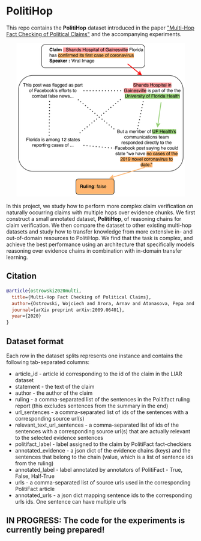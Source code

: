 # PolitiHop

This repo contains the **PolitiHop** dataset introduced in the paper ["Multi-Hop Fact Checking of Political Claims"](https://arxiv.org/pdf/2009.06401.pdf) and the accompanying experiments.

<p align="center">
  <img src="politihop_example.png" width="450" alt="MultiHop">
</p>

In this project, we study how to perform more complex claim verification on naturally occurring claims with multiple hops over evidence chunks. We first construct a small annotated dataset, **PolitiHop**, of reasoning chains for claim verification. We then compare the dataset to other existing multi-hop datasets and study how to transfer knowledge from more extensive in- and out-of-domain resources to PolitiHop. We find that the task is complex, and achieve the best performance using an architecture that specifically models reasoning over evidence chains in combination with in-domain transfer learning.

## Citation
```bib
@article{ostrowski2020multi,
  title={Multi-Hop Fact Checking of Political Claims},
  author={Ostrowski, Wojciech and Arora, Arnav and Atanasova, Pepa and Augenstein, Isabelle},
  journal={arXiv preprint arXiv:2009.06401},
  year={2020}
}
```

## Dataset format

Each row in the dataset splits represents one instance and contains the following tab-separated columns:

- article_id - article id corresponding to the id of the claim in the LIAR dataset
- statement	- the text of the claim
- author - the author of the claim
- ruling - a comma-separated list of the sentences in the Politifact ruling report (this excludes sentences from the summary in the end)
- url_sentences - a comma-separated list of ids of the sentences with a corresponding source url(s)
- relevant_text_url_sentences	- a comma-separated list of ids of the sentences with a corresponding source url(s) that are actually relevant to the selected evidence sentences
- politifact_label - label assigned to the claim by PolitiFact fact-checkiers
- annotated_evidence - a json dict of the evidence chains (keys) and the sentences that belong to the chain (value, which is a list of sentence ids from the ruling)
- annotated_label - label annotated by annotators of PolitiFact - True, False, Half-True
- urls - a comma-separated list of source urls used in the corresponding PolitiFact article
- annotated_urls - a json dict mapping sentence ids to the corresponding urls ids. One sentence can have multiple urls

## IN PROGRESS: The code for the experiments is currently being prepared!
